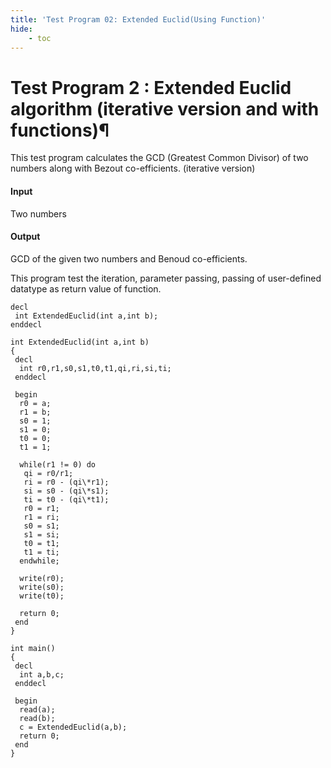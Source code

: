 ```yaml
---
title: 'Test Program 02: Extended Euclid(Using Function)'
hide:
    - toc
---
```


# Test Program 2 : Extended Euclid algorithm (iterative version and with functions)¶

This test program calculates the GCD (Greatest Common Divisor) of two numbers along with Bezout co-efficients. (iterative version)

#### Input
Two numbers

#### Output
GCD of the given two numbers and Benoud co-efficients.

This program test the iteration, parameter passing, passing of user-defined datatype as return value of function.

```
decl
 int ExtendedEuclid(int a,int b);
enddecl

int ExtendedEuclid(int a,int b)
{
 decl
  int r0,r1,s0,s1,t0,t1,qi,ri,si,ti;
 enddecl

 begin
  r0 = a;
  r1 = b;
  s0 = 1;
  s1 = 0;
  t0 = 0;
  t1 = 1;

  while(r1 != 0) do
   qi = r0/r1;
   ri = r0 - (qi\*r1);
   si = s0 - (qi\*s1);
   ti = t0 - (qi\*t1);
   r0 = r1;
   r1 = ri;
   s0 = s1;
   s1 = si;
   t0 = t1;
   t1 = ti;
  endwhile;

  write(r0);
  write(s0);
  write(t0);

  return 0;
 end
}

int main()
{
 decl
  int a,b,c;
 enddecl

 begin
  read(a);
  read(b);
  c = ExtendedEuclid(a,b);
  return 0;
 end 
}
```
